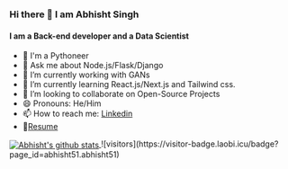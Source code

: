 ### Hi there 👋 I am Abhisht Singh 
#### I am a Back-end developer and a Data Scientist

<!--
**abhisht51/abhisht51** is a ✨ _special_ ✨ repository because its `README.md` (this file) appears on your GitHub profile.

Here are some ideas to get you started:-->

- 🐍 I'm a Pythoneer
- 💬 Ask me about Node.js/Flask/Django
- 🔭 I’m currently working with GANs 
- 🌱 I’m currently learning React.js/Next.js and Tailwind css. 
- 👯 I’m looking to collaborate on Open-Source Projects 
- 😄 Pronouns: He/Him
- 📫 How to reach me: [Linkedin](https://www.linkedin.com/in/abhisht/)
- 📝[Resume](https://drive.google.com/file/d/1SVRYIm4id1p79ke3H7TeeIRYav1YZuDx/view?usp=sharing)

<a href="https://github.com/abhisht51">
  <img align="center" src="https://github-readme-stats.vercel.app/api?username=abhisht51&show_icons=true&theme=light&line_height=27" alt="Abhisht's github stats"/>
</a>
![visitors](https://visitor-badge.laobi.icu/badge?page_id=abhisht51.abhisht51) 



